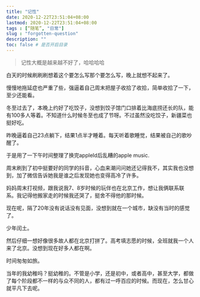 ```yaml
---
title: "记性"
date: 2020-12-22T23:51:04+08:00
lastmod: 2020-12-22T23:51:04+08:00
tags : [“随笔”, "日常"]
slug : "forgotten-question"
description: ""
toc: false # 是否开启目录
---
```


> 记性大概是越来越不好了，哈哈哈哈

白天的时候刷刷刷想着这个要怎么写那个要怎么写，晚上就想不起来了。

慢慢地拖延症也严重了些，强逼着自己周末把屋子收拾了收拾，简单收拾了一下，至少还能看。

冬至过去了，本晚上约好了吃饺子，没想到饺子馆门口排着比海底捞还长的队，能有100多人等着。不知道什么时候冬至也成了节呀。不过虽然没吃饺子，新疆菜也挺好吃。



昨晚逼着自己23点躺下，结果1点半才睡着。每天听着歌睡觉，结果被自己的歌吵醒了。

于是用了一下午时间整理了换完appleId后乱糟的apple music.


周末刷到了初中挺要好的同学的抖音，心血来潮问问她还记得我不，其实我也没想到，加了微信告诉她我是谁之后发现她也变得高冷了许多。


妈妈周末打视频，跟我说我7、8岁时候的玩伴也在北京工作，想让我俩联系联系。我记得他搬家走的时候我还哭了，挺舍不得他的那时候。

现在呢，隔了20年没有说话没有见面，没想到就在一个城市，缺没有当时的感觉了。


少年闰土。


然后仔细一想好像很多故人都在北京打拼了。高考填志愿的时候，全班就我一个人来了北京。没想到现在好多人都在啊。


时间匆匆如旅。


当年的我幼稚吗？挺幼稚的。不管是小学，还是初中，或者高中，甚至大学，都做了每个阶段都不一样的与众不同的人，都有过一呼百应的时候。而现在，怎么甘心就平凡下去呢。
